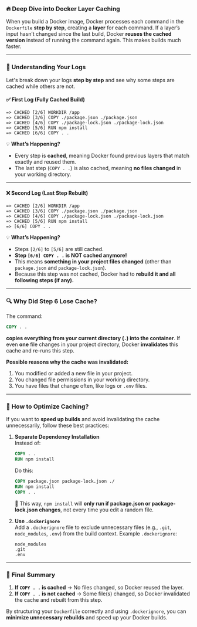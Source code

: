 ### 🔥 **Deep Dive into Docker Layer Caching**  

When you build a Docker image, Docker processes each command in the `Dockerfile` **step by step**, creating a **layer** for each command. If a layer’s input hasn’t changed since the last build, Docker **reuses the cached version** instead of running the command again. This makes builds much faster.

---

### 🔹 **Understanding Your Logs**
Let's break down your logs **step by step** and see why some steps are cached while others are not.

#### ✅ **First Log (Fully Cached Build)**
```
=> CACHED [2/6] WORKDIR /app
=> CACHED [3/6] COPY ./package.json ./package.json
=> CACHED [4/6] COPY ./package-lock.json ./package-lock.json
=> CACHED [5/6] RUN npm install
=> CACHED [6/6] COPY . .
```
💡 **What’s Happening?**
- Every step is **cached**, meaning Docker found previous layers that match exactly and reused them.
- The last step (`COPY . .`) is also cached, meaning **no files changed** in your working directory.

---

#### ❌ **Second Log (Last Step Rebuilt)**
```
=> CACHED [2/6] WORKDIR /app
=> CACHED [3/6] COPY ./package.json ./package.json
=> CACHED [4/6] COPY ./package-lock.json ./package-lock.json
=> CACHED [5/6] RUN npm install
=> [6/6] COPY . .
```
💡 **What’s Happening?**
- Steps `[2/6]` to `[5/6]` are still cached.
- **Step `[6/6] COPY . .` is NOT cached anymore!**
- This means **something in your project files changed** (other than `package.json` and `package-lock.json`).
- Because this step was not cached, Docker had to **rebuild it and all following steps (if any).**

---

### 🔍 **Why Did Step 6 Lose Cache?**
The command:
```dockerfile
COPY . .
```
**copies everything from your current directory (`.`) into the container**. If even **one** file changes in your project directory, Docker **invalidates** this cache and re-runs this step.  

**Possible reasons why the cache was invalidated:**
1. You modified or added a new file in your project.
2. You changed file permissions in your working directory.
3. You have files that change often, like logs or `.env` files.

---

### 🚀 **How to Optimize Caching?**
If you want to **speed up builds** and avoid invalidating the cache unnecessarily, follow these best practices:

1. **Separate Dependency Installation**  
   Instead of:
   ```dockerfile
   COPY . .
   RUN npm install
   ```
   Do this:
   ```dockerfile
   COPY package.json package-lock.json ./
   RUN npm install
   COPY . .  
   ```
   🔹 This way, `npm install` will **only run if package.json or package-lock.json changes**, not every time you edit a random file.

2. **Use `.dockerignore`**  
   Add a `.dockerignore` file to exclude unnecessary files (e.g., `.git`, `node_modules`, `.env`) from the build context. Example `.dockerignore`:
   ```
   node_modules
   .git
   .env
   ```

---

### 🎯 **Final Summary**
1. **If `COPY . .` is cached** → No files changed, so Docker reused the layer.
2. **If `COPY . .` is not cached** → Some file(s) changed, so Docker invalidated the cache and rebuilt from this step.

By structuring your `Dockerfile` correctly and using `.dockerignore`, you can **minimize unnecessary rebuilds** and speed up your Docker builds.
